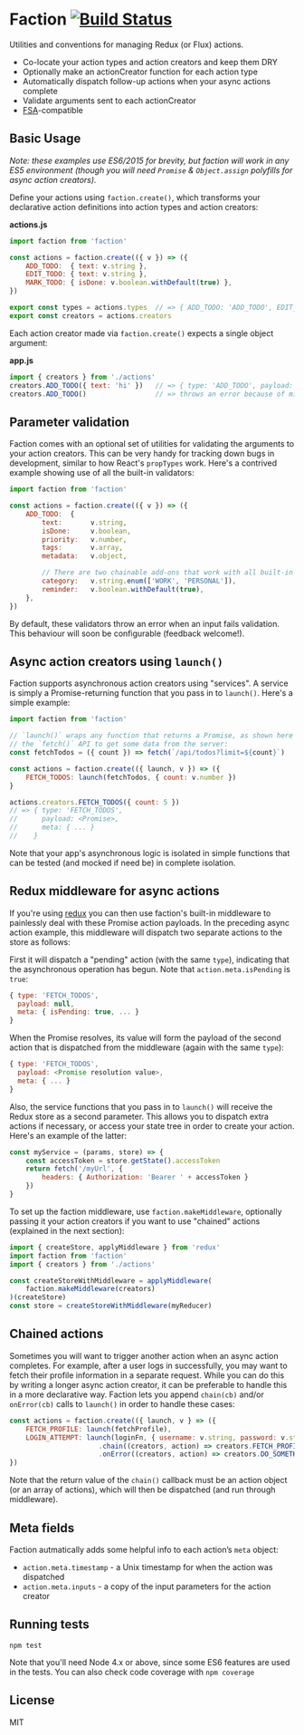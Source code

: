 # Faction [![Build Status](https://secure.travis-ci.org/af/faction.png)](http://travis-ci.org/af/faction)

Utilities and conventions for managing Redux (or Flux) actions.

* Co-locate your action types and action creators and keep them DRY
* Optionally make an actionCreator function for each action type
* Automatically dispatch follow-up actions when your async actions complete
* Validate arguments sent to each actionCreator
* [FSA](https://github.com/acdlite/flux-standard-action)-compatible


## Basic Usage

*Note: these examples use ES6/2015 for brevity, but faction will work in any ES5
environment (though you will need `Promise` & `Object.assign` polyfills for async
action creators).*

Define your actions using `faction.create()`, which transforms your declarative
action definitions into action types and action creators:

**actions.js**
```js
import faction from 'faction'

const actions = faction.create(({ v }) => ({
    ADD_TODO:  { text: v.string },
    EDIT_TODO: { text: v.string },
    MARK_TODO: { isDone: v.boolean.withDefault(true) },
})

export const types = actions.types  // => { ADD_TODO: 'ADD_TODO', EDIT_TODO: 'EDIT_TODO' ... }
export const creators = actions.creators
```

Each action creator made via `faction.create()` expects a single object argument:

**app.js**
```js
import { creators } from './actions'
creators.ADD_TODO({ text: 'hi' })   // => { type: 'ADD_TODO', payload: { text: 'hi' } }
creators.ADD_TODO()                 // => throws an error because of missing arg "text"
```


## Parameter validation

Faction comes with an optional set of utilities for validating the arguments to
your action creators. This can be very handy for tracking down bugs in development,
similar to how React's `propTypes` work. Here's a contrived example showing use of
all the built-in validators:

```js
import faction from 'faction'

const actions = faction.create(({ v }) => ({
    ADD_TODO:  {
        text:       v.string,
        isDone:     v.boolean,
        priority:   v.number,
        tags:       v.array,
        metadata:   v.object,

        // There are two chainable add-ons that work with all built-in validators:
        category:   v.string.enum(['WORK', 'PERSONAL']),
        reminder:   v.boolean.withDefault(true),
    },
})
```

By default, these validators throw an error when an input fails validation. This
behaviour will soon be configurable (feedback welcome!).


## Async action creators using `launch()`

Faction supports asynchronous action creators using "services". A service is
simply a Promise-returning function that you pass in to `launch()`. Here's a simple example:

```js
import faction from 'faction'

// `launch()` wraps any function that returns a Promise, as shown here using
// the `fetch()` API to get some data from the server:
const fetchTodos = ({ count }) => fetch(`/api/todos?limit=${count}`)

const actions = faction.create(({ launch, v }) => ({
    FETCH_TODOS: launch(fetchTodos, { count: v.number })
}

actions.creators.FETCH_TODOS({ count: 5 })
// => { type: 'FETCH_TODOS',
//      payload: <Promise>,
//      meta: { ... }
//    }
```

Note that your app's asynchronous logic is isolated in simple functions that can
be tested (and mocked if need be) in complete isolation.


## Redux middleware for async actions

If you're using [redux](https://github.com/rackt/redux) you can then use faction's
built-in middleware to painlessly deal with these Promise action payloads. In the
preceding async action example, this middleware will dispatch two separate actions
to the store as follows:

First it will dispatch a "pending" action (with the same `type`), indicating that
the asynchronous operation has begun. Note that `action.meta.isPending` is `true`:
```js
{ type: 'FETCH_TODOS',
  payload: null,
  meta: { isPending: true, ... }
}
```

When the Promise resolves, its value will form the payload of the second
action that is dispatched from the middleware (again with the same `type`):
```js
{ type: 'FETCH_TODOS',
  payload: <Promise resolution value>,
  meta: { ... }
}
```

Also, the service functions that you pass in to `launch()` will receive the Redux
store as a second parameter. This allows you to dispatch extra actions if necessary,
or access your state tree in order to create your action. Here's an example of the
latter:

```js
const myService = (params, store) => {
    const accessToken = store.getState().accessToken
    return fetch('/myUrl', {
        headers: { Authorization: 'Bearer ' + accessToken }
    })
}
```

To set up the faction middleware, use `faction.makeMiddleware`, optionally
passing it your action creators if you want to use "chained" actions (explained
in the next section):

```js
import { createStore, applyMiddleware } from 'redux'
import faction from 'faction'
import { creators } from './actions'

const createStoreWithMiddleware = applyMiddleware(
    faction.makeMiddleware(creators)
)(createStore)
const store = createStoreWithMiddleware(myReducer)
```


## Chained actions

Sometimes you will want to trigger another action when an async action completes.
For example, after a user logs in successfully, you may want to fetch their profile
information in a separate request. While you can do this by writing a longer async
action creator, it can be preferable to handle this in a more declarative way.
Faction lets you append `chain(cb)` and/or `onError(cb)` calls to `launch()` in order to
handle these cases:

```js
const actions = faction.create(({ launch, v } => ({
    FETCH_PROFILE: launch(fetchProfile),
    LOGIN_ATTEMPT: launch(loginFn, { username: v.string, password: v.string })
                      .chain((creators, action) => creators.FETCH_PROFILE())
                      .onError((creators, action) => creators.DO_SOMETHING())
})
```

Note that the return value of the `chain()` callback must be an action object
(or an array of actions), which will then be dispatched (and run through middleware).


## Meta fields

Faction autmatically adds some helpful info to each action’s `meta` object:

* `action.meta.timestamp` - a Unix timestamp for when the action was dispatched
* `action.meta.inputs` - a copy of the input parameters for the action creator


## Running tests

```
npm test
```

Note that you'll need Node 4.x or above, since some ES6 features are used in the tests.
You can also check code coverage with `npm coverage`


## License

MIT

